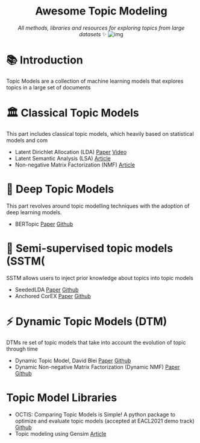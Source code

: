 <div align="center">

# Awesome Topic Modeling
*All methods, libraries and resources for exploring topics from large datasets* ✨
![img](https://user-images.githubusercontent.com/45748186/168281978-755d8647-db3e-4235-a6fd-25dd63faa271.png)
</div>

# 📚 Introduction
Topic Models are a collection of machine learning models that explores topics in a large set of documents 

# 🏛️ Classical Topic Models 
This part includes classical topic models, which heavily based on statistical models and com

- Latent Dirichlet Allocation (LDA) [Paper](https://www.jmlr.org/papers/volume3/blei03a/blei03a.pdf) [Video](http://videolectures.net/mlss09uk_blei_tm/)
- Latent Semantic Analysis (LSA) [Article](http://lsa.colorado.edu/papers/dp1.LSAintro.pdf)
- Non-negative Matrix Factorization (NMF) [Article](https://methods.sagepub.com/base/download/DatasetStudentGuide/non-negative-matrix-factorization-in-news-201://methods.sagepub.com/base/download/DatasetStudentGuide/non-negative-matrix-factorization-in-news-2016)

# 🤖 Deep Topic Models
This part revolves around topic modelling techniques with the adoption of deep learning models.
- BERTopic [Paper](https://arxiv.org/abs/2203.05794) [Github](https://github.com/MaartenGr/BERTopic)

# 🌱 Semi-supervised topic models (SSTM(
SSTM allows users to inject prior knowledge about topics into topic models
- SeededLDA [Paper](https://www.aclweb.org/anthology/E12-1021.pdf
) [Github](https://github.com/koheiw/seededlda)
- Anchored CorEX [Paper](https://arxiv.org/pdf/1611.10277.pdf) [Github](https://github.com/gregversteeg/corex_topic)

# ⚡ Dynamic Topic Models (DTM)
DTMs re set of topic models that take into account the evolution of topic through time
- Dynamic Topic Model, David Blei [Paper](https://dl.acm.org/doi/abs/10.1145/1143844.1143859) [Github](https://github.com/blei-lab/dtm)
- Dynamic Non-negative Matrix Factorization (Dynamic NMF) [Paper](https://www.cambridge.org/core/journals/political-analysis/article/abs/exploring-the-political-agenda-of-the-european-parliament-using-a-dynamic-topic-modeling-approach/BBC7751778E4542C7C6C69E6BF954E4B) [Github](https://github.com/derekgreene/dynamic-nmf)


# Topic Model Libraries
- OCTIS: Comparing Topic Models is Simple! A python package to optimize and evaluate topic models (accepted at EACL2021 demo track) [Github](https://github.com/MIND-Lab/OCTIS)
- Topic modeling using Gensim [Article](https://www.machinelearningplus.com/nlp/topic-modeling-gensim-python/)
